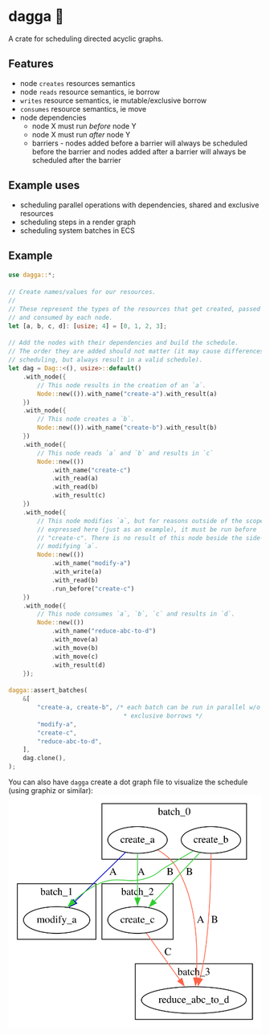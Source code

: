 # dagga 🌿
A crate for scheduling directed acyclic graphs.

## Features

- node `creates` resources semantics
- node `reads` resource semantics, ie borrow
- `writes` resource semantics, ie mutable/exclusive borrow
- `consumes` resource semantics, ie move
- node dependencies
  * node X must run _before_ node Y
  * node X must run _after_ node Y
  * barriers - nodes added before a barrier will always be scheduled before the barrier and nodes added after a barrier will always be scheduled after the barrier

## Example uses
* scheduling parallel operations with dependencies, shared and exclusive resources
* scheduling steps in a render graph
* scheduling system batches in ECS

## Example

```rust
use dagga::*;

// Create names/values for our resources.
//
// These represent the types of the resources that get created, passed through
// and consumed by each node.
let [a, b, c, d]: [usize; 4] = [0, 1, 2, 3];

// Add the nodes with their dependencies and build the schedule.
// The order they are added should not matter (it may cause differences in
// scheduling, but always result in a valid schedule).
let dag = Dag::<(), usize>::default()
    .with_node({
        // This node results in the creation of an `a`.
        Node::new(()).with_name("create-a").with_result(a)
    })
    .with_node({
        // This node creates a `b`.
        Node::new(()).with_name("create-b").with_result(b)
    })
    .with_node({
        // This node reads `a` and `b` and results in `c`
        Node::new(())
            .with_name("create-c")
            .with_read(a)
            .with_read(b)
            .with_result(c)
    })
    .with_node({
        // This node modifies `a`, but for reasons outside of the scope of the types
        // expressed here (just as an example), it must be run before
        // "create-c". There is no result of this node beside the side-effect of
        // modifying `a`.
        Node::new(())
            .with_name("modify-a")
            .with_write(a)
            .with_read(b)
            .run_before("create-c")
    })
    .with_node({
        // This node consumes `a`, `b`, `c` and results in `d`.
        Node::new(())
            .with_name("reduce-abc-to-d")
            .with_move(a)
            .with_move(b)
            .with_move(c)
            .with_result(d)
    });

dagga::assert_batches(
    &[
        "create-a, create-b", /* each batch can be run in parallel w/o violating
                                * exclusive borrows */
        "modify-a",
        "create-c",
        "reduce-abc-to-d",
    ],
    dag.clone(),
);
```

You can also have `dagga` create a dot graph file to visualize the schedule (using graphiz or similar):
![dagga example schedule](example.svg)

